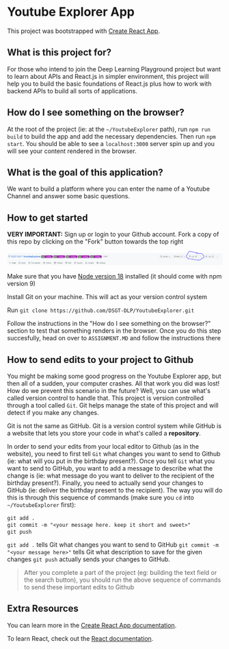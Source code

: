 # Youtube Explorer App

This project was bootstrapped with [Create React App](https://github.com/facebook/create-react-app).

## What is this project for?
For those who intend to join the Deep Learning Playground project but want to learn about APIs and React.js in simpler environment, this project will help you to build the basic foundations of React.js plus how to work with backend APIs to build all sorts of applications. 

## How do I see something on the browser?
At the root of the project (ie: at the `~/YoutubeExplorer` path), run `npm run build` to build the app and add the necessary dependencies. Then run `npm start`. You should be able to see a `localhost:3000` server spin up and you will see your content rendered in the browser. 

## What is the goal of this application?
We want to build a platform where you can enter the name of a Youtube Channel and answer some basic questions. 

## How to get started
**VERY IMPORTANT:** Sign up or login to your Github account. Fork a copy of this repo by clicking on the "Fork" button towards the top right

<img src="fork.PNG"/>


Make sure that you have [Node version 18](https://nodejs.org/en/download/) installed (it should come with npm version 9)

Install Git on your machine. This will act as your version control system

Run `git clone https://github.com/DSGT-DLP/YoutubeExplorer.git`

Follow the instructions in the "How do I see something on the browser?" section to test that something renders in the browser. Once you do this step succesfully, head on over to `ASSIGNMENT.MD` and follow the instructions there

## How to send edits to your project to Github
You might be making some good progress on the Youtube Explorer app, but then all of a sudden, your computer crashes. All that work you did was lost! How do we prevent this scenario in the future? Well, you can use what's called version control to handle that. This project is version controlled through a tool called `Git`. Git helps manage the state of this project and will detect if you make any changes.

Git is not the same as GitHub. Git is a version control system while GitHub is a website that lets you store your code in what's called a **repository**. 

In order to send your edits from your local editor to Github (as in the website), you need to first tell `Git` what changes you want to send to Github (ie: what will you put in the birthday present?). Once you tell `Git` what you want to send to GitHub, you want to add a message to describe what the change is (ie: what message do you want to deliver to the recipient of the birthday present?). Finally, you need to actually send your changes to GitHub (ie: deliver the birthday present to the recipient). The way you will do this is through this sequence of commands (make sure you `cd` into `~/YoutubeExplorer` first):

```
git add .
git commit -m "<your message here. keep it short and sweet>"
git push
```
`git add .` tells Git what changes you want to send to GitHub
`git commit -m "<your message here>"` tells Git what description to save for the given changes
`git push` actually sends your changes to GitHub.

>After you complete a part of the project (eg: building the text field or the search button), you should run the above sequence of commands to send these important edits to Github

## Extra Resources

You can learn more in the [Create React App documentation](https://facebook.github.io/create-react-app/docs/getting-started).

To learn React, check out the [React documentation](https://reactjs.org/).